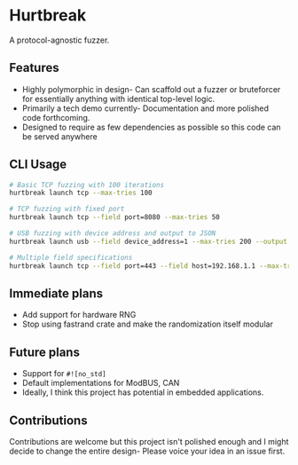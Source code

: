 # Hurtbreak
A protocol-agnostic fuzzer. 

## Features
- Highly polymorphic in design- Can scaffold out a fuzzer or bruteforcer for essentially anything with identical top-level logic.
- Primarily a tech demo currently- Documentation and more polished code forthcoming.
- Designed to require as few dependencies as possible so this code can be served anywhere

## CLI Usage

```bash
# Basic TCP fuzzing with 100 iterations
hurtbreak launch tcp --max-tries 100

# TCP fuzzing with fixed port
hurtbreak launch tcp --field port=8080 --max-tries 50

# USB fuzzing with device address and output to JSON
hurtbreak launch usb --field device_address=1 --max-tries 200 --output results.json

# Multiple field specifications
hurtbreak launch tcp --field port=443 --field host=192.168.1.1 --max-tries 1000
```

## Immediate plans
- Add support for hardware RNG
- Stop using fastrand crate and make the randomization itself modular


## Future plans
- Support for `#![no_std]`
- Default implementations for ModBUS, CAN
- Ideally, I think this project has potential in embedded applications.

## Contributions
Contributions are welcome but this project isn't polished enough and I might decide to change the entire design- Please voice your idea in an issue first.
